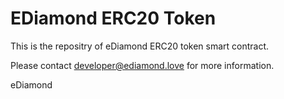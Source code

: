 # EDiamond ERC20 Token

This is the repositry of eDiamond ERC20 token smart contract.

Please contact developer@ediamond.love for more information.

eDiamond


